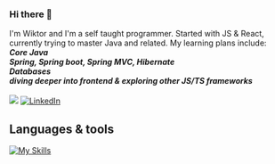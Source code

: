 ### Hi there 👋

I'm Wiktor and I'm a self taught programmer. Started with JS & React, currently trying to master Java and related. My learning plans include: <br />
***Core Java*** <br />
***Spring, Spring boot, Spring MVC, Hibernate*** <br />
***Databases*** <br />
***diving deeper into frontend & exploring other JS/TS frameworks*** <br />
<br />
![](https://komarev.com/ghpvc/?username=WiktorPodobinski&style=for-the-badge&color=red)
[![LinkedIn](https://img.shields.io/badge/LinkedIn-0077B5?style=for-the-badge&logo=linkedin&logoColor=white)](https://www.linkedin.com/in/wpodobinski/)


## Languages & tools

[![My Skills](https://skillicons.dev/icons?i=react,js,java,html,css,graphql,git,github)](https://skillicons.dev)

<!--
**WiktorPodobinski/WiktorPodobinski** is a ✨ _special_ ✨ repository because its `README.md` (this file) appears on your GitHub profile.

Here are some ideas to get you started:

- 🔭 I’m currently working on ...
- 🌱 I’m currently learning ...
- 👯 I’m looking to collaborate on ...
- 🤔 I’m looking for help with ...
- 💬 Ask me about ...
- 📫 How to reach me: ...
- 😄 Pronouns: ...
- ⚡ Fun fact: ...
-->


